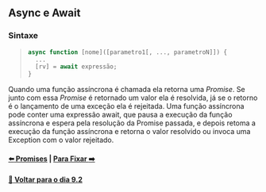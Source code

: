 ## Async e Await

### Sintaxe

> ~~~javascript
> async function [nome]([parametro1[, ..., parametroN]]) {
>   ...
>   [rv] = await expressão;
> }
> ~~~

Quando uma função assíncrona é chamada ela retorna uma *Promise*. Se junto com essa *Promise* é retornado um valor ela é resolvida, já se o retorno é o lançamento de uma exceção ela é rejeitada.
Uma função assíncrona pode conter uma expressão await, que pausa a execução da função assíncrona e espera pela resolução da Promise passada, e depois retoma a execução da função assíncrona e retorna o valor resolvido ou invoca uma Exception com o valor rejeitado.

#### [:arrow_left: Promises](./promises.md#promises) | [Para Fixar :arrow_right:](./para-fixar.md#para-fixar)

#### [:date: Voltar para o dia 9.2](../#92-javascript-assíncrono---fetch-api-e-asyncawait)
